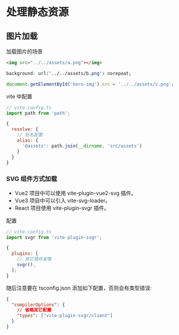 # 处理静态资源

## 图片加载

加载图片的场景

```html
<img src="../../assets/a.png"></img>
```

```css
background: url('../../assets/b.png') norepeat;
```

```js
document.getElementById('hero-img').src = '../../assets/c.png';
```

vite 中配置

```js
// vite.config.ts
import path from 'path';

{
  resolve: {
    // 别名配置
    alias: {
      '@assets': path.join(__dirname, 'src/assets')
    }
  }
}
```

### SVG 组件方式加载

- Vue2 项目中可以使用 vite-plugin-vue2-svg 插件。
- Vue3 项目中可以引入 vite-svg-loader。
- React 项目使用 vite-plugin-svgr 插件。

配置

```js
// vite.config.ts
import svgr from 'vite-plugin-svgr';

{
  plugins: [
    // 其它插件省略
    svgr(),
  ];
}
```

随后注意要在 tsconfig.json 添加如下配置，否则会有类型错误:

```json
{
  "compilerOptions": {
    // 省略其它配置
    "types": ["vite-plugin-svgr/client"]
  }
}
```
